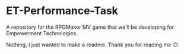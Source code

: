 # ET-Performance-Task
A repository for the RPGMaker MV game that we'll be developing for Empowerment Technologies.

Nothing, I just wanted to make a readme. Thank you for reading me :D
